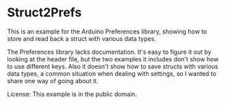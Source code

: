# Struct2Prefs
This is an example for the Arduino Preferences library, showing how to store and read back a struct with various data types.

The Preferences library lacks documentation. 
It's easy to figure it out by looking at the header file, but the two examples it includes don't show how to use different keys.
Also it doesn't show how to save structs with various data types, a common situation when dealing with settings, so I wanted to share one way of going about it.

License: This example is in the public domain.
